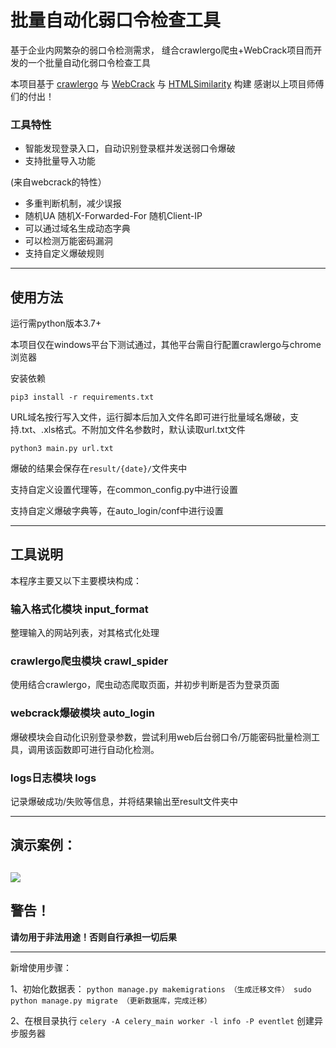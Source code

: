 # 批量自动化弱口令检查工具
基于企业内网繁杂的弱口令检测需求，
缝合crawlergo爬虫+WebCrack项目而开发的一个批量自动化弱口令检查工具

本项目基于
[crawlergo](https://github.com/Qianlitp/crawlergo)
与 [WebCrack](https://github.com/yzddmr6/WebCrack)
与 [HTMLSimilarity](https://github.com/SPuerBRead/HTMLSimilarity)
构建
感谢以上项目师傅们的付出！

### 工具特性
* 智能发现登录入口，自动识别登录框并发送弱口令爆破
* 支持批量导入功能

(来自webcrack的特性）

* 多重判断机制，减少误报
* 随机UA 随机X-Forwarded-For 随机Client-IP
* 可以通过域名生成动态字典
* 可以检测万能密码漏洞
* 支持自定义爆破规则

----
## 使用方法
运行需python版本3.7+

本项目仅在windows平台下测试通过，其他平台需自行配置crawlergo与chrome浏览器


安装依赖
```
pip3 install -r requirements.txt
```

URL域名按行写入文件，运行脚本后加入文件名即可进行批量域名爆破，支持.txt、.xls格式。不附加文件名参数时，默认读取url.txt文件
```
python3 main.py url.txt
```
爆破的结果会保存在`result/{date}/`文件夹中

支持自定义设置代理等，在common_config.py中进行设置

支持自定义爆破字典等，在auto_login/conf中进行设置

----

## 工具说明

本程序主要又以下主要模块构成：
### 输入格式化模块 input_format
整理输入的网站列表，对其格式化处理

### crawlergo爬虫模块 crawl_spider
使用结合crawlergo，爬虫动态爬取页面，并初步判断是否为登录页面

### webcrack爆破模块 auto_login
爆破模块会自动化识别登录参数，尝试利用web后台弱口令/万能密码批量检测工具，调用该函数即可进行自动化检测。

### logs日志模块 logs
记录爆破成功/失败等信息，并将结果输出至result文件夹中

----
## 演示案例：
![](./example/example.png)
----

## 警告！

**请勿用于非法用途！否则自行承担一切后果**

----
新增使用步骤：

1、初始化数据表：
`python manage.py makemigrations （生成迁移文件）
sudo python manage.py migrate （更新数据库，完成迁移）`

2、在根目录执行
`celery -A celery_main worker -l info -P eventlet`
创建异步服务器